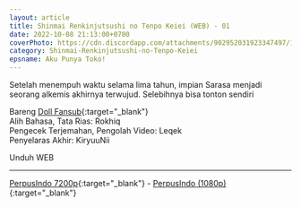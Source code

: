 ```yaml
---
layout: article
title: Shinmai Renkinjutsushi no Tenpo Keiei (WEB) - 01
date: 2022-10-08 21:13:00+0700
coverPhoto: https://cdn.discordapp.com/attachments/902952031923347497/1027961341991977071/unknown.png
category: Shinmai-Renkinjutsushi-no-Tenpo-Keiei
epsname: Aku Punya Toko!
---
```


Setelah menempuh waktu selama lima tahun, impian Sarasa menjadi seorang alkemis akhirnya terwujud.
Selebihnya bisa tonton sendiri

Bareng [Doll Fansub](https://www.perpusindo.info/user/Leqek){:target="_blank"}<br>
Alih Bahasa, Tata Rias: Rokhiq<br>
Pengecek Terjemahan, Pengolah Video: Leqek<br>
Penyelaras Akhir: KiryuuNii

Unduh WEB

---
[PerpusIndo 7200p](https://www.perpusindo.info/berkas/EpAnKKFq){:target="_blank"} - [PerpusIndo (1080p)](https://www.perpusindo.info/berkas/qldcxixU){:target="_blank"}